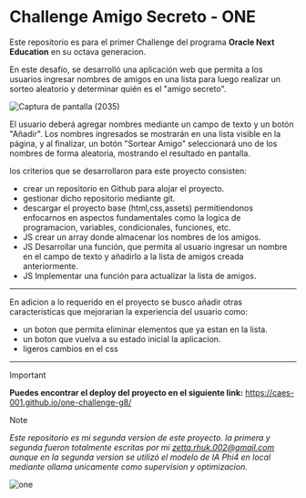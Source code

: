 # Challenge Amigo Secreto - ONE
Este repositorio es para el primer Challenge del programa __Oracle Next Education__ en su octava generacion.

En este desafío, se desarrolló una aplicación web que permita a los usuarios ingresar nombres de amigos en una lista para luego realizar un sorteo aleatorio y determinar quién es el "amigo secreto".

![Captura de pantalla (2035)](https://github.com/user-attachments/assets/fb3953dd-680e-425f-b7c3-ff187c5dbe90)


El usuario deberá agregar nombres mediante un campo de texto y un botón "Añadir". Los nombres ingresados se mostrarán en una lista visible en la página, y al finalizar, un botón "Sortear Amigo" seleccionará uno de los nombres de forma aleatoria, mostrando el resultado en pantalla.

los criterios que se desarrollaron para este proyecto consisten:
+ crear un repositorio en Github para alojar el proyecto.
+ gestionar dicho repositorio mediante git.
+ descargar el proyecto base (html,css,assets) permitiendonos enfocarnos en aspectos fundamentales como la logica de programacion, variables, condicionales, funciones, etc.
+ JS crear un array donde almacenar los nombres de los amigos.
+ JS Desarrollar una función, que permita al usuario ingresar un nombre en el campo de texto y añadirlo a la lista de amigos creada anteriormente.
+ JS Implementar una función para actualizar la lista de amigos.

-------------

En adicion a lo requerido en el proyecto se busco añadir otras caracteristicas que mejorarian la experiencia del usuario como:
+ un boton que permita eliminar elementos que ya estan en la lista.
+ un boton que vuelva a su estado inicial la aplicacion.
+ ligeros cambios en el css 
------------


>[!IMPORTANT]
>__Puedes encontrar el deploy del proyecto en el siguiente link:__ https://caes-001.github.io/one-challenge-g8/


>[!NOTE]
>_Este repositorio es mi segunda version de este proyecto. la primera y segunda fueron totalmente escritas por mi zetta.rhuk.002@gmail.com aunque en la segunda version se utilizó el modelo de IA Phi4 en local mediante ollama unicamente como supervision y optimizacion._


![one](https://github.com/user-attachments/assets/d6846848-a072-453b-a3bd-571019c01cad)

